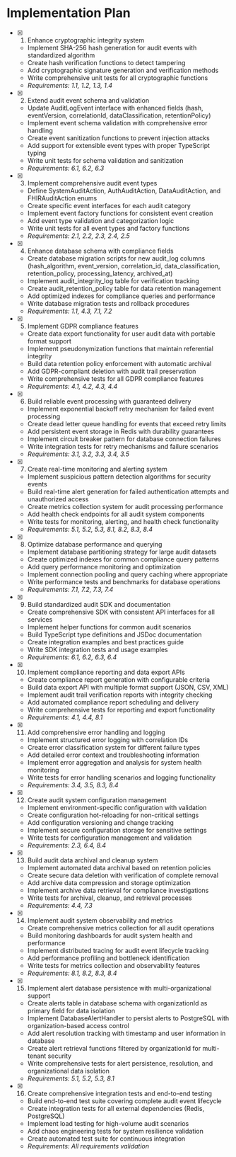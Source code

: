 # Implementation Plan

- [x] 1. Enhance cryptographic integrity system
  - Implement SHA-256 hash generation for audit events with standardized algorithm
  - Create hash verification functions to detect tampering
  - Add cryptographic signature generation and verification methods
  - Write comprehensive unit tests for all cryptographic functions
  - _Requirements: 1.1, 1.2, 1.3, 1.4_

- [x] 2. Extend audit event schema and validation
  - Update AuditLogEvent interface with enhanced fields (hash, eventVersion, correlationId, dataClassification, retentionPolicy)
  - Implement event schema validation with comprehensive error handling
  - Create event sanitization functions to prevent injection attacks
  - Add support for extensible event types with proper TypeScript typing
  - Write unit tests for schema validation and sanitization
  - _Requirements: 6.1, 6.2, 6.3_

- [x] 3. Implement comprehensive audit event types
  - Define SystemAuditAction, AuthAuditAction, DataAuditAction, and FHIRAuditAction enums
  - Create specific event interfaces for each audit category
  - Implement event factory functions for consistent event creation
  - Add event type validation and categorization logic
  - Write unit tests for all event types and factory functions
  - _Requirements: 2.1, 2.2, 2.3, 2.4, 2.5_

- [x] 4. Enhance database schema with compliance fields
  - Create database migration scripts for new audit_log columns (hash_algorithm, event_version, correlation_id, data_classification, retention_policy, processing_latency, archived_at)
  - Implement audit_integrity_log table for verification tracking
  - Create audit_retention_policy table for data retention management
  - Add optimized indexes for compliance queries and performance
  - Write database migration tests and rollback procedures
  - _Requirements: 1.1, 4.3, 7.1, 7.2_

- [x] 5. Implement GDPR compliance features
  - Create data export functionality for user audit data with portable format support
  - Implement pseudonymization functions that maintain referential integrity
  - Build data retention policy enforcement with automatic archival
  - Add GDPR-compliant deletion with audit trail preservation
  - Write comprehensive tests for all GDPR compliance features
  - _Requirements: 4.1, 4.2, 4.3, 4.4_

- [x] 6. Build reliable event processing with guaranteed delivery
  - Implement exponential backoff retry mechanism for failed event processing
  - Create dead letter queue handling for events that exceed retry limits
  - Add persistent event storage in Redis with durability guarantees
  - Implement circuit breaker pattern for database connection failures
  - Write integration tests for retry mechanisms and failure scenarios
  - _Requirements: 3.1, 3.2, 3.3, 3.4, 3.5_

- [x] 7. Create real-time monitoring and alerting system
  - Implement suspicious pattern detection algorithms for security events
  - Build real-time alert generation for failed authentication attempts and unauthorized access
  - Create metrics collection system for audit processing performance
  - Add health check endpoints for all audit system components
  - Write tests for monitoring, alerting, and health check functionality
  - _Requirements: 5.1, 5.2, 5.3, 8.1, 8.2, 8.3, 8.4_

- [x] 8. Optimize database performance and querying
  - Implement database partitioning strategy for large audit datasets
  - Create optimized indexes for common compliance query patterns
  - Add query performance monitoring and optimization
  - Implement connection pooling and query caching where appropriate
  - Write performance tests and benchmarks for database operations
  - _Requirements: 7.1, 7.2, 7.3, 7.4_

- [x] 9. Build standardized audit SDK and documentation
  - Create comprehensive SDK with consistent API interfaces for all services
  - Implement helper functions for common audit scenarios
  - Build TypeScript type definitions and JSDoc documentation
  - Create integration examples and best practices guide
  - Write SDK integration tests and usage examples
  - _Requirements: 6.1, 6.2, 6.3, 6.4_

- [x] 10. Implement compliance reporting and data export APIs
  - Create compliance report generation with configurable criteria
  - Build data export API with multiple format support (JSON, CSV, XML)
  - Implement audit trail verification reports with integrity checking
  - Add automated compliance report scheduling and delivery
  - Write comprehensive tests for reporting and export functionality
  - _Requirements: 4.1, 4.4, 8.1_

- [x] 11. Add comprehensive error handling and logging
  - Implement structured error logging with correlation IDs
  - Create error classification system for different failure types
  - Add detailed error context and troubleshooting information
  - Implement error aggregation and analysis for system health monitoring
  - Write tests for error handling scenarios and logging functionality
  - _Requirements: 3.4, 3.5, 8.3, 8.4_

- [x] 12. Create audit system configuration management
  - Implement environment-specific configuration with validation
  - Create configuration hot-reloading for non-critical settings
  - Add configuration versioning and change tracking
  - Implement secure configuration storage for sensitive settings
  - Write tests for configuration management and validation
  - _Requirements: 2.3, 6.4, 8.4_

- [x] 13. Build audit data archival and cleanup system
  - Implement automated data archival based on retention policies
  - Create secure data deletion with verification of complete removal
  - Add archive data compression and storage optimization
  - Implement archive data retrieval for compliance investigations
  - Write tests for archival, cleanup, and retrieval processes
  - _Requirements: 4.4, 7.3_

- [x] 14. Implement audit system observability and metrics
  - Create comprehensive metrics collection for all audit operations
  - Build monitoring dashboards for audit system health and performance
  - Implement distributed tracing for audit event lifecycle tracking
  - Add performance profiling and bottleneck identification
  - Write tests for metrics collection and observability features
  - _Requirements: 8.1, 8.2, 8.3, 8.4_

- [x] 15. Implement alert database persistence with multi-organizational support
  - Create alerts table in database schema with organizationId as primary field for data isolation
  - Implement DatabaseAlertHandler to persist alerts to PostgreSQL with organization-based access control
  - Add alert resolution tracking with timestamp and user information in database
  - Create alert retrieval functions filtered by organizationId for multi-tenant security
  - Write comprehensive tests for alert persistence, resolution, and organizational data isolation
  - _Requirements: 5.1, 5.2, 5.3, 8.1_

- [x] 16. Create comprehensive integration tests and end-to-end testing
  - Build end-to-end test suite covering complete audit event lifecycle
  - Create integration tests for all external dependencies (Redis, PostgreSQL)
  - Implement load testing for high-volume audit scenarios
  - Add chaos engineering tests for system resilience validation
  - Create automated test suite for continuous integration
  - _Requirements: All requirements validation_

